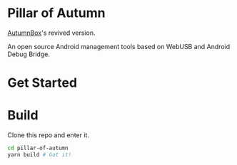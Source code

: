 # Pillar of Autumn
[AutumnBox](https://github.com/zsh2401/AutumnBox)'s revived version.

An open source  Android management tools based on WebUSB and Android Debug Bridge.

# Get Started
# Build
Clone this repo and enter it.
```sh
cd pillar-of-autumn
yarn build # Got it!
```